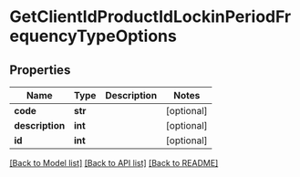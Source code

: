 # GetClientIdProductIdLockinPeriodFrequencyTypeOptions

## Properties
Name | Type | Description | Notes
------------ | ------------- | ------------- | -------------
**code** | **str** |  | [optional] 
**description** | **int** |  | [optional] 
**id** | **int** |  | [optional] 

[[Back to Model list]](../README.md#documentation-for-models) [[Back to API list]](../README.md#documentation-for-api-endpoints) [[Back to README]](../README.md)

